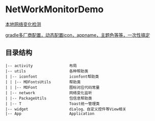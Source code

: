 # NetWorkMonitorDemo

[本地网络变化检测](doc/network.md#本地网络变化检测)

[gradle多厂商配置，动态配置icon，appname，主题色等等，一次性搞定](doc/gradle.md#gradle多厂商配置，动态配置icon，appname，主题色等等，一次性搞定)


## 目录结构

    |-- activity                布局
    |-- utils                   各种帮助类
    | |-- iconfont              iconfont帮助类
    | | |-- MDFontsUtils        帮助类
    | | |-- MDFont              图标对应代码常量
    | |-- network               网络变化监听
    | |-- PackageUtils          包信息帮助类
    | |-- T                     Toast统一管理类
    |-- widget                  dialog、自定义控件等View相关
    |-- App                     Application

